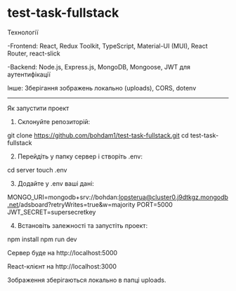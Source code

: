 # test-task-fullstack

Технології

-Frontend: React, Redux Toolkit, TypeScript, Material-UI (MUI), React Router, react-slick

-Backend: Node.js, Express.js, MongoDB, Mongoose, JWT для аутентифікації

Інше: Зберігання зображень локально (uploads), CORS, dotenv
________________________________________________________________________________
Як запустити проект

1) Склонуйте репозиторій:

git clone https://github.com/bohdam1/test-task-fullstack.git
cd test-task-fullstack


2) Перейдіть у папку сервер і створіть .env:

cd server
touch .env


3) Додайте у .env ваші дані:

MONGO_URI=mongodb+srv://bohdan:lopsterua@cluster0.j9dtkgz.mongodb.net/adsboard?retryWrites=true&w=majority
PORT=5000
JWT_SECRET=supersecretkey


4) Встановіть залежності та запустіть проект:

npm install
npm run dev


Сервер буде на http://localhost:5000

React-клієнт на http://localhost:3000

Зображення зберігаються локально в папці uploads.
